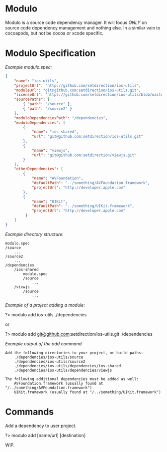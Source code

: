 Modulo
======
Modulo is a source code dependency manager.  It will focus *ONLY* on source code dependency management and nothing else.  In a similar vain to cocoapods, but not be cocoa or xcode specific.

Modulo Specification
===================

*Example modulo.spec:*

```json
{
	"name": "ios-utils",
	"projectUrl": "http://github.com/setdirection/ios-utils",
	"moduleUrl": "git@github.com:setdirection/ios-utils.git",
	"licenseUrl": "https://github.com/setdirection/ios-utils/blob/master/LICENSE",
	"sourcePaths": [
		{ "path": "/source" },
		{ "path": "/source2" }
	],
	"moduloDependenciesPath": "/dependencies",
	"moduloDependencies": [
		{ 
			"name": "ios-shared", 
			"url": "git@github.com:setdirection/ios-utils.git"
		},
		{ 
			"name": "viewjs", 
			"url": "git@github.com:setdirection/viewjs.git"
		}
	],
	"otherDependencies": [
		{ 
			"name": "AVFoundation", 
			"defaultPath": "../something/AVFoundation.framework", 
			"projectUrl": "http://developer.apple.com" 
		},
		{ 
			"name": "UIKit", 
			"defaultPath": "../something/UIKit.framework", 
			"projectUrl": "http://developer.apple.com"
		 }
	]
}
```

*Example directory structure:*

```text
modulo.spec
/source
	...
/source2
	... 
/dependencies
	/ios-shared
		modulo.spec
		/source
			...
	/viewjs
		/source
			...
```			
	
*Example of a project adding a module:*

?> modulo add ios-utils ./dependencies

or
	
?> modulo add git@github.com:setdirection/ios-utils.git ./dependencies


*Example output of the add command*

```text
Add the following directories to your project, or build paths:
	./dependencies/ios-utils/source
	./dependencies/ios-utils/source2
	./dependencies/ios-utils/dependencies/ios-shared
	./dependencies/ios-utils/dependencies/viewjs
	
The following additional dependencies must be added as well:
	AVFoundation.framework (usually found at "/../something/AVFoundation.framework")
	UIKit.framework (usually found at "/../something/UIKit.framework")
```


Commands
========

Add a dependency to user project.

?> modulo add [name/url] [destination] 



WIP.


